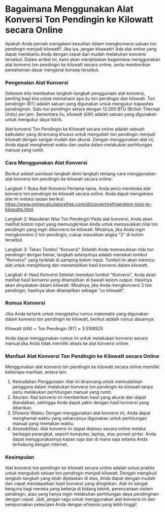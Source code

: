 Bagaimana Menggunakan Alat Konversi Ton Pendingin ke Kilowatt secara Online
===========================================================================

Apakah Anda pernah mengalami kesulitan dalam mengkonversi satuan ton pendingin menjadi kilowatt? Jika iya, jangan khawatir! Ada alat online yang dapat membantu Anda dengan cepat dan mudah melakukan konversi tersebut. Dalam artikel ini, kami akan menjelaskan bagaimana menggunakan alat konversi ton pendingin ke kilowatt secara online, serta memberikan pemahaman dasar mengenai konsep tersebut.

### Pengenalan Alat Konversi

Sebelum kita membahas langkah-langkah penggunaan alat konversi, penting bagi kita untuk memahami apa itu ton pendingin dan kilowatt. Ton pendingin (RT) adalah satuan yang digunakan untuk mengukur kapasitas pendinginan. Satu ton pendingin setara dengan 12.000 BTU (British Thermal Units) per jam. Sementara itu, kilowatt (kW) adalah satuan yang digunakan untuk mengukur daya listrik.

Alat konversi Ton Pendingin ke Kilowatt secara online adalah sebuah kalkulator yang dirancang khusus untuk mengubah ton pendingin menjadi kilowatt dengan sangat mudah dan akurat. Dengan menggunakan alat ini, Anda dapat menghemat waktu dan usaha dalam melakukan perhitungan manual yang rumit.

### Cara Menggunakan Alat Konversi

Berikut adalah panduan langkah demi langkah tentang cara menggunakan alat konversi ton pendingin ke kilowatt secara online:

Langkah 1: Buka Alat Konversi Pertama-tama, Anda perlu membuka alat konversi ton pendingin ke kilowatt secara online. Anda dapat mengakses alat ini melalui tautan berikut: <https://www.onlinecalculatorsfree.com/id/convert/refrigeration-tons-to-kilowatts.html>.

Langkah 2: Masukkan Nilai Ton Pendingin Pada alat konversi, Anda akan melihat kolom input yang memungkinkan Anda untuk memasukkan nilai ton pendingin yang ingin dikonversi ke kilowatt. Misalnya, jika Anda ingin mengkonversi 2 ton pendingin, cukup masukkan angka "2" di kolom tersebut.

Langkah 3: Tekan Tombol "Konversi" Setelah Anda memasukkan nilai ton pendingin dengan benar, langkah selanjutnya adalah menekan tombol "Konversi" yang terletak di samping kolom input. Tombol ini akan memicu alat untuk menghitung dan menampilkan hasil konversi dalam kilowatt.

Langkah 4: Hasil Konversi Setelah menekan tombol "Konversi", Anda akan melihat hasil konversi yang ditampilkan di bawah kolom output. Hasilnya akan dinyatakan dalam kilowatt. Misalnya, jika Anda mengkonversi 2 ton pendingin, hasilnya akan ditampilkan sebagai "xx kilowatt".

### Rumus Konversi

Jika Anda tertarik untuk mengetahui rumus matematis yang digunakan dalam konversi ton pendingin ke kilowatt, berikut adalah rumus dasarnya:

Kilowatt (kW) = Ton Pendingin (RT) × 3.5168525

Anda dapat menggunakan rumus ini untuk melakukan konversi secara manual jika Anda tidak memiliki akses ke alat konversi online.

### Manfaat Alat Konversi Ton Pendingin ke Kilowatt secara Online

Menggunakan alat konversi ton pendingin ke kilowatt secara online memiliki beberapa manfaat, antara lain:

1. Kemudahan Penggunaan: Alat ini dirancang untuk memudahkan pengguna dalam melakukan konversi ton pendingin ke kilowatt tanpa perlu melakukan perhitungan manual yang rumit.
2. Akurasi: Alat konversi ini memberikan hasil yang akurat dan dapat diandalkan, sehingga Anda dapat yakin dengan hasil konversi yang diberikan.
3. Efisiensi Waktu: Dengan menggunakan alat konversi ini, Anda dapat menghemat waktu yang seharusnya digunakan untuk perhitungan manual yang memakan waktu.
4. Aksesibilitas: Alat konversi ini dapat diakses secara online melalui berbagai perangkat, seperti komputer, laptop, atau ponsel pintar. Anda dapat menggunakannya kapan saja dan di mana saja selama Anda terhubung dengan internet.

### Kesimpulan

Alat konversi ton pendingin ke kilowatt secara online adalah solusi praktis untuk mengubah satuan ton pendingin menjadi kilowatt. Dengan mengikuti langkah-langkah yang telah dijelaskan di atas, Anda dapat dengan mudah dan cepat mendapatkan hasil konversi yang diinginkan. Alat ini sangat berguna bagi mereka yang bekerja di bidang teknik, perencanaan sistem pendingin, atau yang hanya ingin melakukan perhitungan daya pendinginan dengan cepat. Jadi, jangan ragu untuk menggunakan alat konversi ini dan sempurnakan pekerjaan Anda dengan efisiensi yang lebih tinggi!